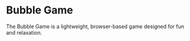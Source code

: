 # Bubble Game

The Bubble Game is a lightweight, browser-based game designed for fun and relaxation.
